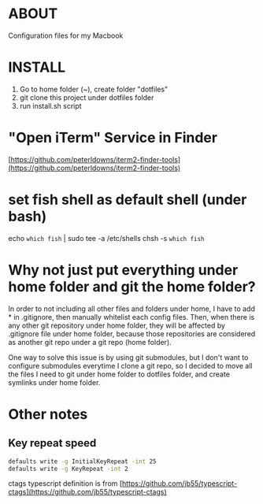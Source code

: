 
# ABOUT
Configuration files for my Macbook

# INSTALL
1. Go to home folder (~), create folder "dotfiles"
2. git clone this project under dotfiles folder
3. run install.sh script

# "Open iTerm" Service in Finder
[https://github.com/peterldowns/iterm2-finder-tools](https://github.com/peterldowns/iterm2-finder-tools)

# set fish shell as default shell (under bash)
echo `which fish` | sudo tee -a /etc/shells
chsh -s `which fish`

# Why not just put everything under home folder and git the home folder?
In order to not including all other files and folders under home, I have to add * in .gitignore, then manually whitelist each config files. Then, when there is any other git repository under home folder, they will be affected by .gitignore file under home folder, because those repositories are considered as another git repo under a git repo (home folder).

One way to solve this issue is by using git submodules, but I don't want to configure submodules everytime I clone a git repo, so I decided to move all the files I need to git under home folder to dotfiles folder, and create symlinks under home folder.

# Other notes
## Key repeat speed
```sh
defaults write -g InitialKeyRepeat -int 25
defaults write -g KeyRepeat -int 2
```

ctags typescript definition is from [https://github.com/jb55/typescript-ctags](https://github.com/jb55/typescript-ctags)
